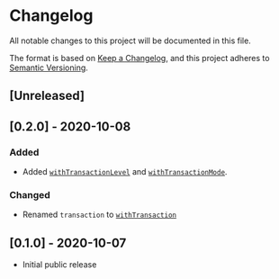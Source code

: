 # Changelog

All notable changes to this project will be documented in this file.

The format is based on [Keep a Changelog](https://keepachangelog.com/en/1.0.0/),
and this project adheres to [Semantic Versioning](https://semver.org/spec/v2.0.0.html).

## [Unreleased]

## [0.2.0] - 2020-10-08

### Added

- Added [`withTransactionLevel`](README.md#withTransactionLevel) and [`withTransactionMode`](README.md#withTransactionMode).

### Changed

- Renamed `transaction` to [`withTransaction`](README.md#withTransaction)

## [0.1.0] - 2020-10-07

- Initial public release
